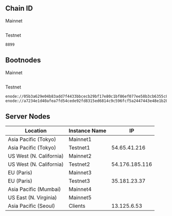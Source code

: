 ## Chain ID
Mainnet
```
```

Testnet
```
8899
```

## Bootnodes
Mainnet
```
```

Testnet
```
enode://05b3a629e04b83add7f4433bbcecb29bf17e80c1bf86ef077ee58b3cb6355c80b1e619fabec10c5a2fd62ec86ca964e316765522ba7e6910a953d7696b9c2f9b@54.65.41.216:30301
enode://a7234e1d40afea7fd54cede92fd8315ed6814c9c596fcf5a2447443e48e1b2801e92db6e0803451f763a6c8e70297b628e2a1fa0689547d442d2986cc5e9fd58@54.176.185.116:30301
```

## Server Nodes
| Location                | Instance Name | IP             |
|-------------------------|---------------|----------------|
| Asia Pacific (Tokyo)    | Mainnet1      |                |
| Asia Pacific (Tokyo)    | Testnet1      | 54.65.41.216   |
| US West (N. California) | Mainnet2      |                |
| US West (N. California) | Testnet2      | 54.176.185.116 |
| EU (Paris)              | Mainnet3      |                |
| EU (Paris)              | Testnet3      | 35.181.23.37   |
| Asia Pacific (Mumbai)   | Mainnet4      |                |
| US East (N. Virginia)   | Mainnet5      |                |
| Asia Pacific (Seoul)    | Clients       | 13.125.6.53    |
